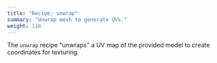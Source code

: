 ```yaml
---
title: "Recipe: unwrap"
summary: "Unwrap mesh to generate UVs."
weight: 110
---
```


The `unwrap` recipe "unwraps" a UV map of the provided model to create coordinates for texturing.
